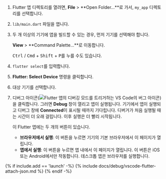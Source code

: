1. Flutter 앱 디렉토리를 열려면, 
   **File** <span aria-label="and then">></span> **Open Folder...**로 가서, 
   `my_app` 디렉토리를 선택합니다.

2. `lib/main.dart` 파일을 엽니다.

3. 두 개 이상의 기기에 앱을 빌드할 수 있는 경우, 먼저 기기를 선택해야 합니다.

   **View** <span aria-label="and then">></span> **Command Palette...**로 이동합니다.

   <kbd>Ctrl</kbd> / <kbd>Cmd</kbd> + <kbd>Shift</kbd> + <kbd>P</kbd>를 누를 수도 있습니다.

4. `flutter select`를 입력합니다.

5. **Flutter: Select Device** 명령을 클릭합니다.

6. 대상 기기를 선택합니다.

7. 디버그 아이콘(![Flutter 앱의 디버깅 모드를 트리거하는 VS Code의 버그 아이콘](/assets/images/docs/testing/debugging/vscode-ui/icons/debug.png))을 클릭합니다. 
   그러면 **Debug** 창이 열리고 앱이 실행됩니다. 
   기기에서 앱이 실행되고 디버그 창에 **Connected**이 표시될 때까지 기다립니다. 
   디버거가 처음 실행될 때는 시간이 더 오래 걸립니다. 
   이후 실행은 더 빨리 시작됩니다.

   이 Flutter 앱에는 두 개의 버튼이 있습니다.

   - **브라우저에서 실행**: 이 버튼을 누르면 기기의 기본 브라우저에서 이 페이지가 열립니다.
   - **앱에서 실행**: 이 버튼을 누르면 앱 내에서 이 페이지가 열립니다. 
       이 버튼은 iOS 또는 Android에서만 작동합니다. 
       데스크톱 앱은 브라우저를 실행합니다.

{% if include.add == 'launch' -%}
{% include docs/debug/vscode-flutter-attach-json.md %}
{% endif -%}
